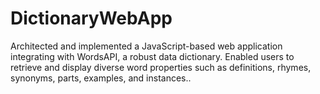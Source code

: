 # DictionaryWebApp
Architected and implemented a JavaScript-based web application integrating with WordsAPI, a robust data dictionary. Enabled users to retrieve and display diverse word properties such as definitions, rhymes, synonyms, parts, examples, and instances..

